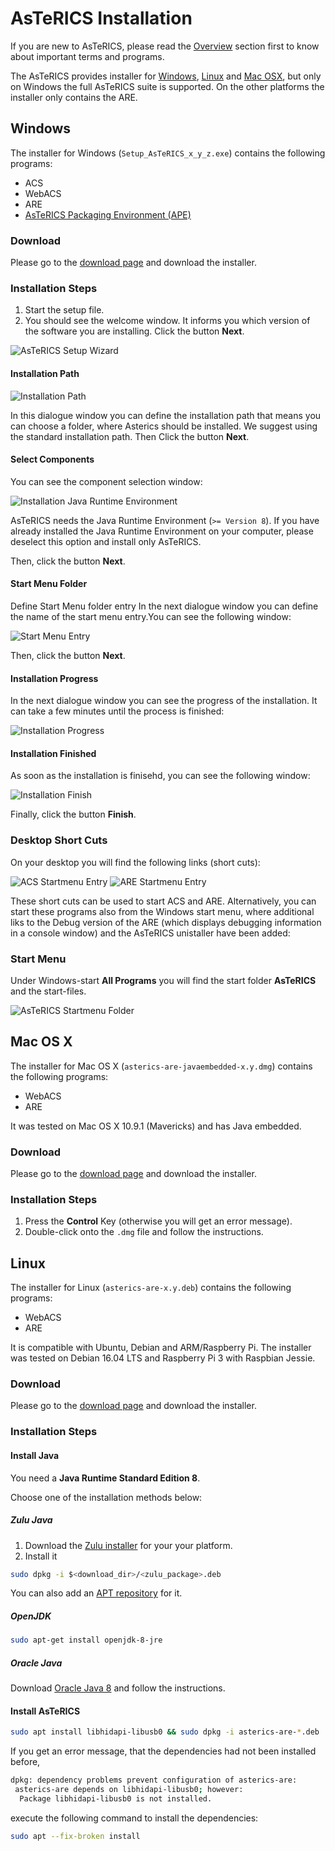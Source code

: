 # AsTeRICS Installation

If you are new to AsTeRICS, please read the [Overview](Overview) section first to know about important terms and programs.

The AsTeRICS provides installer for [Windows](#windows), [Linux](#linux) and [Mac OSX](#mac-os-x), but only on
Windows the full AsTeRICS suite is supported. On the other platforms the installer
only contains the ARE.

## Windows

The installer for Windows (```Setup_AsTeRICS_x_y_z.exe```) contains the following programs:

* ACS
* WebACS
* ARE
* [AsTeRICS Packaging Environment (APE)](../develop/at-solution/)

### Download

Please go to the [download page](https://github.com/asterics/AsTeRICS/releases/latest) and download the installer.

### Installation Steps

1. Start the setup file.
2. You should see the welcome window. It informs you which version of the software
you are installing. Click the button **Next**.

![AsTeRICS Setup Wizard](./img/quickstart01.png)

<!-- <p align="center">
  <img src="./img/quickstart01.png" alt="AsTeRICS Setup Wizard"/>
</p> -->

#### Installation Path

![Installation Path](./img/quickstart02.png)

In this dialogue window you can define the installation path that means you can
choose a folder, where Asterics should be installed. We suggest using the standard
installation path. Then Click the button **Next**.

#### Select Components

You can see the component selection window:

![Installation Java Runtime Environment](./img/quickstart03.png)

AsTeRICS needs the Java Runtime Environment (`>= Version 8`). If
you have already installed the Java Runtime Environment on your computer, please
deselect this option and install only AsTeRICS.

Then, click the button **Next**.

#### Start Menu Folder

Define Start Menu folder entry
In the next dialogue window you can define the name of the start menu entry.You
can see the following window:

![Start Menu Entry](./img/quickstart04.png)

Then, click the button **Next**.

#### Installation Progress

In the next dialogue window you can see the progress of the installation. It can take a
few minutes until the process is finished:

![Installation Progress](./img/quickstart05.png)

#### Installation Finished

As soon as the installation is finisehd, you can see the following window:

![Installation Finish](./img/quickstart06.png)

Finally, click the button **Finish**.

### Desktop Short Cuts

On your desktop you will find the following links (short cuts):

![ACS Startmenu Entry](./img/quickstart07.png)
![ARE Startmenu Entry](./img/quickstart08.png)

These short cuts can be used to start ACS and ARE. Alternatively, you can start these
programs also from the Windows start menu, where additional liks to the Debug
version of the ARE (which displays debugging information in a console window) and
the AsTeRICS unistaller have been added:

### Start Menu

Under Windows-start **All Programs** you will find the start folder **AsTeRICS** and
the start-files.

![AsTeRICS Startmenu Folder](./img/quickstart09.png)

## Mac OS X

The installer for Mac OS X (```asterics-are-javaembedded-x.y.dmg```) contains the following programs:

* WebACS
* ARE

It was tested on Mac OS X 10.9.1 (Mavericks) and has Java embedded.

### Download

Please go to the [download page](https://github.com/asterics/AsTeRICS/releases/latest) and download the installer.

### Installation Steps

1. Press the __Control__ Key (otherwise you will get an error message).
2. Double-click onto the `.dmg` file and follow the instructions.

## Linux

The installer for Linux (```asterics-are-x.y.deb```) contains the following programs:

* WebACS
* ARE

It is compatible with Ubuntu, Debian and ARM/Raspberry Pi.
The installer was tested on Debian 16.04 LTS and Raspberry Pi 3 with Raspbian Jessie.

### Download

Please go to the [download page](https://github.com/asterics/AsTeRICS/releases/latest) and download the installer.

### Installation Steps

#### Install Java

You need a **Java Runtime Standard Edition 8**.

Choose one of the installation methods below:

##### Zulu Java

1. Download the [Zulu installer](https://www.azul.com/downloads/zulu-community/?version=java-8-lts&os=linux&package=jdk) for your your platform.
2. Install it 

```bash
sudo dpkg -i $<download_dir>/<zulu_package>.deb
```

You can also add an [APT repository](https://docs.azul.com/zulu/zuludocs/ZuluUserGuide/PrepareZuluPlatform/AttachAPTRepositoryUbuntuOrDebianSys.htm?tocpath=Zulu%20Installation%20Guide%7CPrepare%20the%20Zulu%20Installation%20Platform%7CAttach%20Azul%20Package%20Repositories%7C_____2) for it.

##### OpenJDK

```bash
sudo apt-get install openjdk-8-jre
```

##### Oracle Java

Download [Oracle Java 8](https://www.oracle.com/java/technologies/javase-jre8-downloads.html) and follow the instructions.

#### Install AsTeRICS

```bash
sudo apt install libhidapi-libusb0 && sudo dpkg -i asterics-are-*.deb
```

If you get an error message, that the dependencies had not been installed before,
```bash
dpkg: dependency problems prevent configuration of asterics-are:
 asterics-are depends on libhidapi-libusb0; however:
  Package libhidapi-libusb0 is not installed.
```

execute the following command to install the dependencies:

```bash
sudo apt --fix-broken install
```

